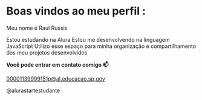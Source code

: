 # Boas vindos ao meu perfil :
Meu nome é Raul Russis

Estou estudando na Alura
Estou me desenvolvendo na linguagem JavaScript
Utilizo esse espaço para minha organização e compartilhamento dos meu projetos desenvolvidos

**Você pode entrar em contato comigo 📫**

00001139999151p@al.educacao.sp.gov

@alurastartestudante
